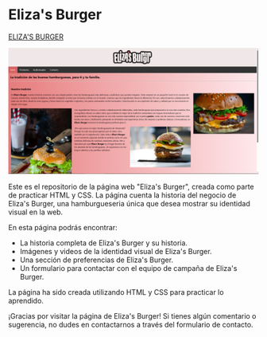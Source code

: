 # Eliza's Burger

[ELIZA'S BURGER](elizas-burger.netlify.app/)

![Captura de pantalla del proyecto HTML](https://github.com/nisvagodev/elizas-burger-html-project/blob/aa7dd0ca25257a0c3b9a27253e7a21857463b176/assets/img/captura-de-pantalla.PNG)

Este es el repositorio de la página web "Eliza's Burger", creada como parte de practicar HTML y CSS. La página cuenta la historia del negocio de Eliza's Burger, una hamburgueseria única que desea mostrar su identidad visual en la web.

En esta página podrás encontrar:

- La historia completa de Eliza's Burger y su historia.
- Imágenes y videos de la identidad visual de Eliza's Burger.
- Una sección de preferencias de Eliza's Burger.
- Un formulario para contactar con el equipo de campaña de Eliza's Burger.

La página ha sido creada utilizando HTML y CSS para practicar lo aprendido.

¡Gracias por visitar la página de Eliza's Burger! Si tienes algún comentario o sugerencia, no dudes en contactarnos a través del formulario de contacto.
